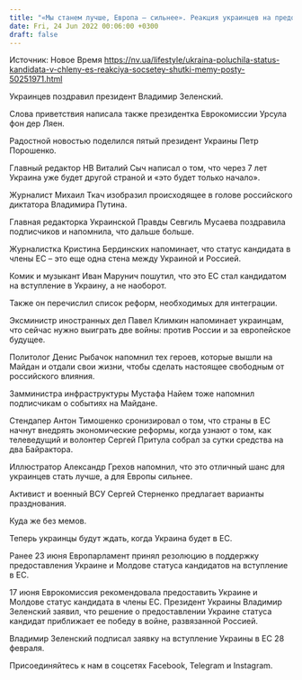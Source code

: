 ```yaml
---
title: "«Мы станем лучше, Европа — сильнее». Реакция украинцев на предоставление Украине статуса кандидата в члены ЕС"
date: Fri, 24 Jun 2022 00:06:00 +0300
draft: false
---
```

Источник: Новое Время https://nv.ua/lifestyle/ukraina-poluchila-status-kandidata-v-chleny-es-reakciya-socsetey-shutki-memy-posty-50251971.html


Украинцев поздравил президент Владимир Зеленский.

Слова приветствия написала также президентка Еврокомиссии Урсула фон дер Ляен.

Радостной новостью поделился пятый президент Украины Петр Порошенко.

Главный редактор НВ Виталий Сыч написал о том, что через 7 лет Украина уже будет другой страной и «это будет только начало».

Журналист Михаил Ткач изобразил происходящее в голове российского диктатора Владимира Путина.

Главная редакторка Украинской Правды Севгиль Мусаева поздравила подписчиков и напомнила, что дальше больше.

Журналистка Кристина Бердинских напоминает, что статус кандидата в члены ЕС – это еще одна стена между Украиной и Россией.

Комик и музыкант Иван Марунич пошутил, что это ЕС стал кандидатом на вступление в Украину, а не наоборот.

Также он перечислил список реформ, необходимых для интеграции.

Эксминистр иностранных дел Павел Климкин напоминает украинцам, что сейчас нужно выиграть две войны: против России и за европейское будущее.

Политолог Денис Рыбачок напомнил тех героев, которые вышли на Майдан и отдали свои жизни, чтобы сделать настоящее свободным от российского влияния.

Замминистра инфраструктуры Мустафа Найем тоже напомнил подписчикам о событиях на Майдане.

Стендапер Антон Тимошенко сронизировал о том, что страны в ЕС начнут внедрять экономические реформы, когда узнают о том, как телеведущий и волонтер Сергей Притула собрал за сутки средства на два Байрактора.

Иллюстратор Александр Грехов напомнил, что это отличный шанс для украинцев стать лучше, а для Европы сильнее.

Активист и военный ВСУ Сергей Стерненко предлагает варианты празднования.

Куда же без мемов.

Теперь украинцы будут ждать, когда Украина будет в ЕС.

Ранее 23 июня Европарламент принял резолюцию в поддержку предоставления Украине и Молдове статуса кандидатов на вступление в ЕС.

17 июня Еврокомиссия рекомендовала предоставить Украине и Молдове статус кандидата в члены ЕС. Президент Украины Владимир Зеленский заявил, что решение о предоставлении Украине статуса кандидат приближает ее победу в войне, развязанной Россией.

Владимир Зеленский подписал заявку на вступление Украины в ЕС 28 февраля.

Присоединяйтесь к нам в соцсетях Facebook, Telegram и Instagram.
